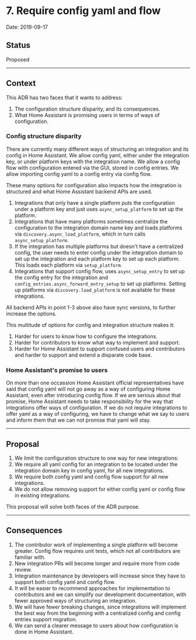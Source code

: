 # 7. Require config yaml and flow

Date: 2019-09-17

## Status

Proposed

---

## Context

This ADR has two faces that it wants to address:

1. The configuration structure disparity, and its consequences.
2. What Home Assistant is promising users in terms of ways of configuration.


### Config structure disparity

There are currently many different ways of structuring an integration and its config in Home Assistant. We allow config yaml, either under the integration key, or under platform keys with the integration name. We allow a config flow with configuration entered via the GUI, stored in config entries. We allow importing config yaml to a config entry via config flow.

These many options for configuration also impacts how the integration is structured and what Home Assistant backend APIs are used.

1. Integrations that only have a single platform puts the configuration under a platform key and just uses `async_setup_platform` to set up the platform.
2. Integrations that have many platforms sometimes centralize the configuration to the integration domain name key and loads platforms via `discovery.async_load_platform`, which in turn calls `async_setup_platform`.
3. If the integration has multiple platforms but doesn't have a centralized config, the user needs to enter config under the integration domain to set up the integration and each platform key to set up each platform. This loads each platform via `setup_platform`.
4. Integrations that support config flow, uses `async_setup_entry` to set up the config entry for the integration and `config_entries.async_forward_entry_setup` to set up platforms. Setting up platforms via `discovery.load_platform` is not available for these integrations.

All backend APIs in point 1-3 above also have sync versions, to further increase the options.

This multitude of options for config and integration structure makes it:

1. Harder for users to know how to configure the integrations.
2. Harder for contributors to know what way to implement and support.
3. Harder for Home Assistant to support confused users and contributors and harder to support and extend a disparate code base.


### Home Assistant's promise to users

On more than one occassion Home Assistant official representatives have said that config yaml will not go away as a way of configuring Home Assistant, even after introducing config flow. If we are serious about that promise, Home Assistant needs to take responsibility for the way that integrations offer ways of configuration. If we do not require integrations to offer yaml as a way of configuring, we have to change what we say to users and inform them that we can not promise that yaml will stay.

---

## Proposal

1. We limit the configuration structure to one way for new integrations:
  1. We require all yaml config for an integration to be located under the integration domain key in config yaml, for all new integrations.
  2. We require both config yaml and config flow support for all new integrations.
2. We do not allow removing support for either config yaml or config flow in existing integrations.


This proposal will solve both faces of the ADR purpose.

---

## Consequences

1. The contributor work of implementing a single platform will become greater. Config flow requires unit tests, which not all contributors are familiar with.
2. New integration PRs will become longer and require more from code review.
3. Integration maintenance by developers will increase since they have to support both config yaml and config flow.
4. It will be easier to recommend approaches for implementation to contributors and we can simplify our development documentation, with fewer approved ways of structuring an integration.
5. We will have fewer breaking changes, since integrations will implement the best way from the beginning with a centralized config and config entries support migration.
6. We can send a clearer message to users about how configuration is done in Home Assistant.
